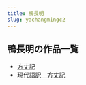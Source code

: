 ```yaml
---
title: 鴨長明
slug: yachangmingc2
---
```


## 鴨長明の作品一覧

- [方丈記](fangzhangji-b66)
- [現代語訳　方丈記](xiandaiyuyifang-1b7)
